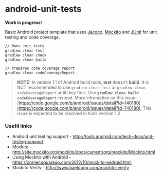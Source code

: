 # android-unit-tests

**Work in progress!**

Basic Android project template that uses [Jacoco](https://github.com/jacoco/jacoco), [Mockito](https://code.google.com/p/mockito/) and [JUnit](http://junit.org/) for unit testing and code coverage. 
  
```sh
// Runs unit tests
gradlew clean test
gradlew clean check
gradlew clean build

// Prepares code coverage report
gradlew clean codeCoverageReport
```

> **NOTE:** In version 1.1 of Android build tools, **test** doesn't **build**. It is NOT recommended to use `gradlew clean test` or `gradlew clean codeCoverageReport` until they fix it. Use **`gradlew clean build codeCoverageReport`** instead. More information on this issue: [https://code.google.com/p/android/issues/detail?id=140180](https://code.google.com/p/android/issues/detail?id=140180). This issue is expected to be resolved in tools version 1.2.

### Usefil links
* Android unit testing support - http://tools.android.com/tech-docs/unit-testing-support
* Mockito - http://site.mockito.org/mockito/docs/current/org/mockito/Mockito.html
* Using Mockito with Android - https://corner.squareup.com/2012/10/mockito-android.html
* Mockito Verify - http://www.baeldung.com/mockito-verify
